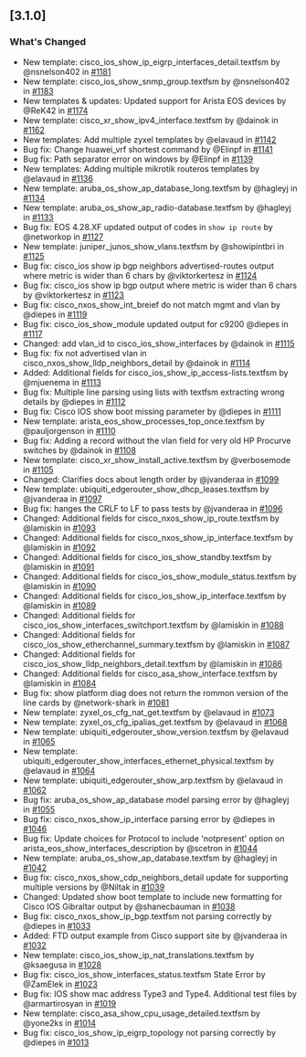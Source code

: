 ## [3.1.0]

### What's Changed
* New template: cisco_ios_show_ip_eigrp_interfaces_detail.textfsm by @nsnelson402 in [#1181](https://github.com/networktocode/ntc-templates/pull/1181)
* New template: cisco_ios_show_snmp_group.textfsm by @nsnelson402 in [#1183](https://github.com/networktocode/ntc-templates/pull/1183)
* New templates & updates: Updated support for Arista EOS devices by @ReK42 in [#1174](https://github.com/networktocode/ntc-templates/pull/1174)
* New template: cisco_xr_show_ipv4_interface.textfsm by @dainok in [#1162](https://github.com/networktocode/ntc-templates/pull/1162)
* New templates: Add multiple zyxel templates by @elavaud in [#1142](https://github.com/networktocode/ntc-templates/pull/1142)
* Bug fix: Change huawei_vrf shortest command by @Elinpf in [#1141](https://github.com/networktocode/ntc-templates/pull/1141)
* Bug fix: Path separator error on windows by  @Elinpf in [#1139](https://github.com/networktocode/ntc-templates/pull/1139)
* New templates: Adding multiple mikrotik routeros templates by @elavaud in [#1136](https://github.com/networktocode/ntc-templates/pull/1136)
* New template: aruba_os_show_ap_database_long.textfsm by @hagleyj in [#1134](https://github.com/networktocode/ntc-templates/pull/1134)
* New template: aruba_os_show_ap_radio-database.textfsm by @hagleyj in [#1133](https://github.com/networktocode/ntc-templates/pull/1133)
* Bug fix: EOS 4.28.XF updated output of codes in `show ip route` by @networkop in [#1127](https://github.com/networktocode/ntc-templates/pull/1127)
* New template: juniper_junos_show_vlans.textfsm by @showipintbri in [#1125](https://github.com/networktocode/ntc-templates/pull/1125)
* Bug fix: cisco_ios show ip bgp neighbors advertised-routes output where metric is wider than 6 chars by @viktorkertesz in [#1124](https://github.com/networktocode/ntc-templates/pull/1124)
* Bug fix: cisco_ios show ip bgp output where metric is wider than 6 chars by @viktorkertesz in [#1123](https://github.com/networktocode/ntc-templates/pull/1123)
* Bug fix: cisco_nxos_show_int_breief do not match mgmt and vlan by @diepes in [#1119](https://github.com/networktocode/ntc-templates/pull/1119)
* Bug fix: cisco_ios_show_module updated output for c9200 @diepes in [#1117](https://github.com/networktocode/ntc-templates/pull/1117)
* Changed: add vlan_id to cisco_ios_show_interfaces by @dainok in [#1115](https://github.com/networktocode/ntc-templates/pull/1115)
* Bug fix: fix not advertised vlan in cisco_nxos_show_lldp_neighbors_detail by @dainok in [#1114](https://github.com/networktocode/ntc-templates/pull/1114)
* Added: Additional fields for cisco_ios_show_ip_access-lists.textfsm by @mjuenema in [#1113](https://github.com/networktocode/ntc-templates/pull/1113)
* Bug fix: Multiple line parsing using lists with textfsm extracting wrong details by @diepes in [#1112](https://github.com/networktocode/ntc-templates/pull/1112)
* Bug fix: Cisco IOS show boot missing parameter by @diepes in [#1111](https://github.com/networktocode/ntc-templates/pull/1111)
* New template: arista_eos_show_processes_top_once.textfsm by @pauljorgenson in [#1110](https://github.com/networktocode/ntc-templates/pull/1110)
* Bug fix: Adding a record without the vlan field for very old HP Procurve switches by @dainok in [#1108](https://github.com/networktocode/ntc-templates/pull/1108)
* New template: cisco_xr_show_install_active.textfsm by @verbosemode in [#1105](https://github.com/networktocode/ntc-templates/pull/1105)
* Changed: Clarifies docs about length order by @jvanderaa in [#1099](https://github.com/networktocode/ntc-templates/pull/1099)
* New template: ubiquiti_edgerouter_show_dhcp_leases.textfsm by @jvanderaa in [#1097](https://github.com/networktocode/ntc-templates/pull/1097)
* Bug fix: hanges the CRLF to LF to pass tests by @jvanderaa in [#1096](https://github.com/networktocode/ntc-templates/pull/1096)
* Changed: Additional fields for cisco_nxos_show_ip_route.textfsm by @lamiskin in [#1093](https://github.com/networktocode/ntc-templates/pull/1093)
* Changed: Additional fields for cisco_nxos_show_ip_interface.textfsm by @lamiskin in [#1092](https://github.com/networktocode/ntc-templates/pull/1092)
* Changed: Additional fields for cisco_ios_show_standby.textfsm by @lamiskin in [#1091](https://github.com/networktocode/ntc-templates/pull/1091)
* Changed: Additional fields for cisco_ios_show_module_status.textfsm by @lamiskin in [#1090](https://github.com/networktocode/ntc-templates/pull/1090)
* Changed: Additional fields for cisco_ios_show_ip_interface.textfsm by @lamiskin in [#1089](https://github.com/networktocode/ntc-templates/pull/1089)
* Changed: Additional fields for cisco_ios_show_interfaces_switchport.textfsm by @lamiskin in [#1088](https://github.com/networktocode/ntc-templates/pull/1088)
* Changed: Additional fields for cisco_ios_show_etherchannel_summary.textfsm by @lamiskin in [#1087](https://github.com/networktocode/ntc-templates/pull/1087)
* Changed: Additional fields for cisco_ios_show_lldp_neighbors_detail.textfsm by @lamiskin in [#1086](https://github.com/networktocode/ntc-templates/pull/1086)
* Changed: Additional fields for cisco_asa_show_interface.textfsm by @lamiskin in [#1084](https://github.com/networktocode/ntc-templates/pull/1084)
* Bug fix: show platform diag does not return the rommon version of the line cards by @network-shark in [#1081](https://github.com/networktocode/ntc-templates/pull/1081)
* New template: zyxel_os_cfg_nat_get.textfsm by @elavaud in [#1073](https://github.com/networktocode/ntc-templates/pull/1073)
* New template: zyxel_os_cfg_ipalias_get.textfsm by @elavaud in [#1068](https://github.com/networktocode/ntc-templates/pull/1068)
* New template: ubiquiti_edgerouter_show_version.textfsm by @elavaud in [#1065](https://github.com/networktocode/ntc-templates/pull/1065)
* New template: ubiquiti_edgerouter_show_interfaces_ethernet_physical.textfsm by @elavaud in [#1064](https://github.com/networktocode/ntc-templates/pull/1064)
* New template: ubiquiti_edgerouter_show_arp.textfsm by @elavaud in [#1062](https://github.com/networktocode/ntc-templates/pull/1062)
* Bug fix: aruba_os_show_ap_database model parsing error by @hagleyj in [#1055](https://github.com/networktocode/ntc-templates/pull/1055)
* Bug fix: cisco_nxos_show_ip_interface parsing error by @diepes in [#1046](https://github.com/networktocode/ntc-templates/pull/1046)
* Bug fix: Update choices for Protocol to include 'notpresent' option on arista_eos_show_interfaces_description by @scetron in [#1044](https://github.com/networktocode/ntc-templates/pull/1044)
* New template: aruba_os_show_ap_database.textfsm by @hagleyj in [#1042](https://github.com/networktocode/ntc-templates/pull/1042)
* Bug fix: cisco_nxos_show_cdp_neighbors_detail update for supporting multiple versions by @Niltak in [#1039](https://github.com/networktocode/ntc-templates/pull/1039)
* Changed: Updated show boot template to include new formatting for Cisco IOS Gibraltar output by @shanecbauman in [#1038](https://github.com/networktocode/ntc-templates/pull/1038)
* Bug fix: cisco_nxos_show_ip_bgp.textfsm not parsing correctly by @diepes in [#1033](https://github.com/networktocode/ntc-templates/pull/1033)
* Added: FTD output example from Cisco support site by @jvanderaa in [#1032](https://github.com/networktocode/ntc-templates/pull/1032)
* New template: cisco_ios_show_ip_nat_translations.textfsm by @ksaegusa in [#1028](https://github.com/networktocode/ntc-templates/pull/1028)
* Bug fix: cisco_ios_show_interfaces_status.textfsm State Error by @ZamElek in [#1023](https://github.com/networktocode/ntc-templates/pull/1023)
* Bug fix: IOS show mac address Type3 and Type4. Additional test files by @armartirosyan in [#1019](https://github.com/networktocode/ntc-templates/pull/1019)
* New template: cisco_asa_show_cpu_usage_detailed.textfsm by @yone2ks in [#1014](https://github.com/networktocode/ntc-templates/pull/1014)
* Bug fix: cisco_ios_show_ip_eigrp_topology not parsing correctly by @diepes in [#1013](https://github.com/networktocode/ntc-templates/pull/1013)

